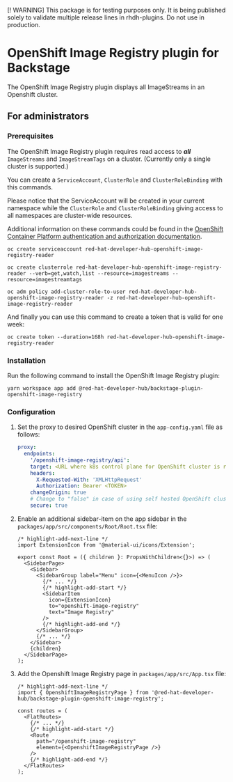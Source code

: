 [! WARNING]
This package is for testing purposes only. It is being published solely to validate multiple release lines in rhdh-plugins. Do not use in production.

# OpenShift Image Registry plugin for Backstage

The OpenShift Image Registry plugin displays all ImageStreams in an Openshift cluster.

## For administrators

### Prerequisites

The OpenShift Image Registry plugin requires read access to **_all_** `ImageStreams` and `ImageStreamTags` on a cluster. (Currently only a single cluster is supported.)

You can create a `ServiceAccount`, `ClusterRole` and `ClusterRoleBinding` with this commands.

Please notice that the ServiceAccount will be created in your current namespace while the `ClusterRole` and `ClusterRoleBinding` giving access to all namespaces are cluster-wide resources.

Additional information on these commands could be found in the [OpenShift Container Platform authentication and authorization documentation](https://docs.openshift.com/container-platform/latest/authentication/index.html).

```console
oc create serviceaccount red-hat-developer-hub-openshift-image-registry-reader

oc create clusterrole red-hat-developer-hub-openshift-image-registry-reader --verb=get,watch,list --resource=imagestreams --resource=imagestreamtags

oc adm policy add-cluster-role-to-user red-hat-developer-hub-openshift-image-registry-reader -z red-hat-developer-hub-openshift-image-registry-reader
```

And finally you can use this command to create a token that is valid for one week:

```console
oc create token --duration=168h red-hat-developer-hub-openshift-image-registry-reader
```

### Installation

Run the following command to install the OpenShift Image Registry plugin:

```console
yarn workspace app add @red-hat-developer-hub/backstage-plugin-openshift-image-registry
```

### Configuration

1. Set the proxy to desired OpenShift cluster in the `app-config.yaml` file as follows:

   ```yaml title="app-config.yaml"
   proxy:
     endpoints:
       '/openshift-image-registry/api':
       target: <URL where k8s control plane for OpenShift cluster is running>
       headers:
         X-Requested-With: 'XMLHttpRequest'
         Authorization: Bearer <TOKEN>
       changeOrigin: true
       # Change to "false" in case of using self hosted OpenShift cluster with a self-signed certificate
       secure: true
   ```

2. Enable an additional sidebar-item on the app sidebar in the `packages/app/src/components/Root/Root.tsx` file:

   ```tsx title="packages/app/src/components/Root/Root.tsx"
   /* highlight-add-next-line */
   import ExtensionIcon from '@material-ui/icons/Extension';

   export const Root = ({ children }: PropsWithChildren<{}>) => (
     <SidebarPage>
       <Sidebar>
         <SidebarGroup label="Menu" icon={<MenuIcon />}>
           {/* ... */}
           {/* highlight-add-start */}
           <SidebarItem
             icon={ExtensionIcon}
             to="openshift-image-registry"
             text="Image Registry"
           />
           {/* highlight-add-end */}
         </SidebarGroup>
         {/* ... */}
       </Sidebar>
       {children}
     </SidebarPage>
   );
   ```

3. Add the Openshift Image Registry page in `packages/app/src/App.tsx` file:

   ```tsx title="packages/app/src/App.tsx"
   /* highlight-add-next-line */
   import { OpenshiftImageRegistryPage } from '@red-hat-developer-hub/backstage-plugin-openshift-image-registry';

   const routes = (
     <FlatRoutes>
       {/* ... */}
       {/* highlight-add-start */}
       <Route
         path="/openshift-image-registry"
         element={<OpenshiftImageRegistryPage />}
       />
       {/* highlight-add-end */}
     </FlatRoutes>
   );
   ```
